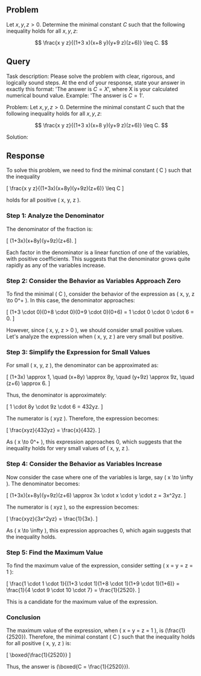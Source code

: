 ## Problem

Let $x, y, z > 0$. Determine the minimal constant $C$ such that the following inequality holds for all $x, y, z$:

$$
\frac{x y z}{(1+3 x)(x+8 y)(y+9 z)(z+6)} \leq C.
$$

## Query

Task description: Please solve the problem with clear, rigorous, and logically sound steps. At the end of your response, state your answer in exactly this format: 'The answer is $C=X$', where X is your calculated numerical bound value. Example: 'The answer is $C=1$'.

Problem: Let $x, y, z > 0$. Determine the minimal constant $C$ such that the following inequality holds for all $x, y, z$:

$$
\frac{x y z}{(1+3 x)(x+8 y)(y+9 z)(z+6)} \leq C.
$$

Solution:

## Response

To solve this problem, we need to find the minimal constant \( C \) such that the inequality

\[
\frac{x y z}{(1+3x)(x+8y)(y+9z)(z+6)} \leq C
\]

holds for all positive \( x, y, z \).

### Step 1: Analyze the Denominator

The denominator of the fraction is:

\[
(1+3x)(x+8y)(y+9z)(z+6).
\]

Each factor in the denominator is a linear function of one of the variables, with positive coefficients. This suggests that the denominator grows quite rapidly as any of the variables increase.

### Step 2: Consider the Behavior as Variables Approach Zero

To find the minimal \( C \), consider the behavior of the expression as \( x, y, z \to 0^+ \). In this case, the denominator approaches:

\[
(1+3 \cdot 0)(0+8 \cdot 0)(0+9 \cdot 0)(0+6) = 1 \cdot 0 \cdot 0 \cdot 6 = 0.
\]

However, since \( x, y, z > 0 \), we should consider small positive values. Let's analyze the expression when \( x, y, z \) are very small but positive.

### Step 3: Simplify the Expression for Small Values

For small \( x, y, z \), the denominator can be approximated as:

\[
(1+3x) \approx 1, \quad (x+8y) \approx 8y, \quad (y+9z) \approx 9z, \quad (z+6) \approx 6.
\]

Thus, the denominator is approximately:

\[
1 \cdot 8y \cdot 9z \cdot 6 = 432yz.
\]

The numerator is \( xyz \). Therefore, the expression becomes:

\[
\frac{xyz}{432yz} = \frac{x}{432}.
\]

As \( x \to 0^+ \), this expression approaches 0, which suggests that the inequality holds for very small values of \( x, y, z \).

### Step 4: Consider the Behavior as Variables Increase

Now consider the case where one of the variables is large, say \( x \to \infty \). The denominator becomes:

\[
(1+3x)(x+8y)(y+9z)(z+6) \approx 3x \cdot x \cdot y \cdot z = 3x^2yz.
\]

The numerator is \( xyz \), so the expression becomes:

\[
\frac{xyz}{3x^2yz} = \frac{1}{3x}.
\]

As \( x \to \infty \), this expression approaches 0, which again suggests that the inequality holds.

### Step 5: Find the Maximum Value

To find the maximum value of the expression, consider setting \( x = y = z = 1 \):

\[
\frac{1 \cdot 1 \cdot 1}{(1+3 \cdot 1)(1+8 \cdot 1)(1+9 \cdot 1)(1+6)} = \frac{1}{4 \cdot 9 \cdot 10 \cdot 7} = \frac{1}{2520}.
\]

This is a candidate for the maximum value of the expression.

### Conclusion

The maximum value of the expression, when \( x = y = z = 1 \), is \(\frac{1}{2520}\). Therefore, the minimal constant \( C \) such that the inequality holds for all positive \( x, y, z \) is:

\[
\boxed{\frac{1}{2520}}
\]

Thus, the answer is \(\boxed{C = \frac{1}{2520}}\).